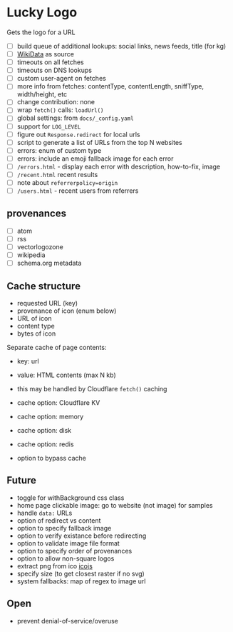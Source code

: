 # Lucky Logo

Gets the logo for a URL

- [ ] build queue of additional lookups: social links, news feeds, title (for kg)
- [ ] [WikiData](https://stackoverflow.com/questions/40478860/how-to-get-social-media-links-from-google-knowledge/40762359#40762359) as source
- [ ] timeouts on all fetches
- [ ] timeouts on DNS lookups
- [ ] custom user-agent on fetches
- [ ] more info from fetches: contentType, contentLength, sniffType, width/height, etc
- [ ] change contribution: none
- [ ] wrap `fetch()` calls: `loadUrl()`
- [ ] global settings: from `docs/_config.yaml`
- [ ] support for `LOG_LEVEL`
- [ ] figure out `Response.redirect` for local urls
- [ ] script to generate a list of URLs from the top N websites
- [ ] errors: enum of custom type
- [ ] errors: include an emoji fallback image for each error
- [ ] `/errors.html` - display each error with description, how-to-fix, image
- [ ] `/recent.html` recent results
- [ ] note about `referrerpolicy=origin`
- [ ] `/users.html` - recent users from referrers

## provenances

- [ ] atom
- [ ] rss
- [ ] vectorlogozone
- [ ] wikipedia
- [ ] schema.org metadata

## Cache structure

- requested URL (key)
- provenance of icon (enum below)
- URL of icon
- content type
- bytes of icon

Separate cache of page contents:
- key: url
- value: HTML contents (max N kb)
- this may be handled by Cloudflare `fetch()` caching

- cache option: Cloudflare KV
- cache option: memory
- cache option: disk
- cache option: redis
- option to bypass cache

## Future

- toggle for withBackground css class
- home page clickable image: go to website (not image) for samples
- handle `data:` URLs
- option of redirect vs content
- option to specify fallback image
- option to verify existance before redirecting
- option to validate image file format
- option to specify order of provenances
- option to allow non-square logos
- extract png from ico [icojs](https://www.npmjs.com/package/icojs)
- specify size (to get closest raster if no svg)
- system fallbacks: map of regex to image url

## Open

- prevent denial-of-service/overuse
